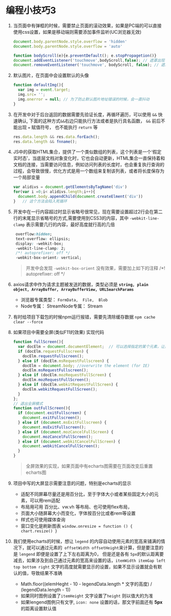 # 编程小技巧3

1. 当页面中有弹框的时候，需要禁止页面的滚动效果，如果是PC端的可以直接使用css设置，如果是移动端则需要添加事件监听(UC浏览器无效)

   ```js
   document.body.parentNode.style.overflow = 'hidden'
   document.body.parentNode.style.overflow = 'auto'
   
   function bodyScroll(e){e.preventDefault(); e.stopPropagetion()}
   document.addEventListener('touchmove',bodyScroll,false); // 遮罩出现
   document.removeEventListener('touchmove', bodyScroll, false); // 遮罩消失
   ```

2. 默认图片，在页面中会设置默认的头像

   ```js
   function defaultImg(){
     var img = event.target;
     img.src= ''; 
     img.onerror = null; // 为了防止默认图片地址错误的时候，会一直抖动
   } 
   ```

3. 在开发中对于后台返回的数据需要先验证长度，再循环遍历，可以使用 `&&` 快速确认,  下面的这种方式`&&`右边只能执行方法或者是执行具名函数， `&&`  前后不能出现 `=` 赋值符号， 也不能执行 `return` 等

   ```js
   res.data.length && res.data.forEach();
   res.data.length && fnname();
   ```

4. JS中的获取HTML集合，提供了一个类似数组的列表，这个列表是一个‘假定实时态’，当底层文档对象变化时，它也会自动更新，HTML集合一直保持着和文档的连接，当需要访问信息，例如访问列表的长度时，也会重复执行查询的过程，会导致很慢，优化方式是用一个数组来复制该列表，或者将长度保存为一个局部变量

   ```js
   var alidivs = document.getElementsByTagName('div')
   for(var i =0;i< alidivs.length;i++){
     document.body.appendChild(document.createElment('div'))
   }   // 这个方法会陷入死循环
   ```

5. 开发中在一行内容超过时显示省略号很常见，现在需要设置超过2行会在第二行的末尾显示省略号的方式,需要使用到CSS3的内容，其中 `-webkit-line-clamp` 表示需要几行的内容，最好高度就行高的几倍

   ```css
    overflow:hidden;
    text-overflow: ellipsis;
    display: -webkit-box;
    -webkit-line-clamp: 2;
    /*! autoprefixer: off */
    -webkit-box-orient: vertical;
   ```
   > 开发中会发现 `-webkit-box-orient` 没有效果，需要加上如下的注释  /*! autoprefixer: off */
   
6. axios请求中作为请求主题被发送的数据，类型必须是 **`string, plain object, ArrayBuffer, ArrayBufferView, URLSearchParams`**

   - 浏览器专属类型： `FormData,  File,  Blob`
   - Node专属： StreamNode专属： Stream

7. 有时给项目下载包的时候npm运行报错，需要先清除缓存数据 `npm cache clear --force`

8. 如果项目中需要全屏(类似F11的效果) 实现代码

   ```js
   function fullScreen(){
     var docElm = document.documentElement;  // 可以选择指定的某个元素，让某个元素全屏
     if (docElm.requestFullscreen) {
       docElm.requestFullscreen();
     } else if (docElm.msRequestFullscreen) {
       docElm = document.body; //overwrite the element (for IE)
       docElm.msRequestFullscreen();
     } else if (docElm.mozRequestFullScreen) {
       docElm.mozRequestFullScreen();
     } else if (docElm.webkitRequestFullScreen) {
       docElm.webkitRequestFullScreen();
     }
   };
   // 退出全屏模式
   function outFullScreen(){
     if (document.exitFullscreen) {
       document.exitFullscreen();
     } else if (document.msExitFullscreen) {
       document.msExitFullscreen();
     } else if (document.mozCancelFullScreen) {
       document.mozCancelFullScreen();
     } else if (document.webkitCancelFullScreen) {
       document.webkitCancelFullScreen();
     }
   }
   ```

   >  全屏效果的实现，如果页面中有echarts图需要在页面改变后重置echarts图

9. 项目中写的大屏显示需要注意的问题，特别是echarts的显示
    - 适配不同屏幕尽量还是用百分比，至于字体大小或者某些固定大小的元素，可以用rem适配
    - 布局用可用 百分比、vw.vh 等布局、也可使用flex布局，
    - 页面大小随屏幕大小而变化，字体按百分比或者rem等设置
    - 样式也可使用媒体查询
    - 窗口变化是刷新图表 `window.onresize = function () { chart.resize() }`

10. 我们使用echarts的时候，想让 `legend` 的内容自动使用元素的宽高来铺满的情况下，就可以通过元素的` offsetWidth offsetHeight`来计算，但是要注意的是 `lengend` 即便是设置了上下左右距离为0， 但是还是各有 `5px`的默认距离要减去，如果涉及到自己通过元素的宽高来设置的话，`itemWidth itemGap left top bottom right` 文字的高度就需要显示的设置，如果不显示设置就会有默认的值，导致结果不准确
    - Math.floor((elemHeght - 10 - legendData.length * 文字的高度) / (legendData.length - 1))
    - 如果同时图例设置了`itemHeight`  文字设置了`height` 则以值大的为准
    - 如果lengend图例只有文字, `icon: none` 设置的话，那文字前面还有 **5px** 的距离设置默认值 